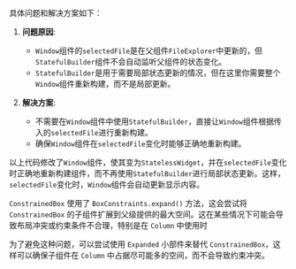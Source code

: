 具体问题和解决方案如下：

1. **问题原因**:
    
    - `Window`组件的`selectedFile`是在父组件`FileExplorer`中更新的，但`StatefulBuilder`组件不会自动监听父组件的状态变化。
    - `StatefulBuilder`是用于需要局部状态更新的情况，但在这里你需要整个`Window`组件重新构建，而不是局部更新。
2. **解决方案**:
    
    - 不需要在`Window`组件中使用`StatefulBuilder`，直接让`Window`组件根据传入的`selectedFile`进行重新构建。
    - 确保`Window`组件在`selectedFile`变化时能够正确地重新构建。

以上代码修改了`Window`组件，使其变为`StatelessWidget`，并在`selectedFile`变化时正确地重新构建组件，而不再使用`StatefulBuilder`进行局部状态更新。这样，`selectedFile`变化时，`Window`组件会自动更新显示内容。

`ConstrainedBox` 使用了 `BoxConstraints.expand()` 方法，这会尝试将 `ConstrainedBox` 的子组件扩展到父级提供的最大空间。这在某些情况下可能会导致布局冲突或约束条件不合理，特别是在 `Column` 中使用时

为了避免这种问题，可以尝试使用 `Expanded` 小部件来替代 `ConstrainedBox`，这样可以确保子组件在 `Column` 中占据尽可能多的空间，而不会导致约束冲突。